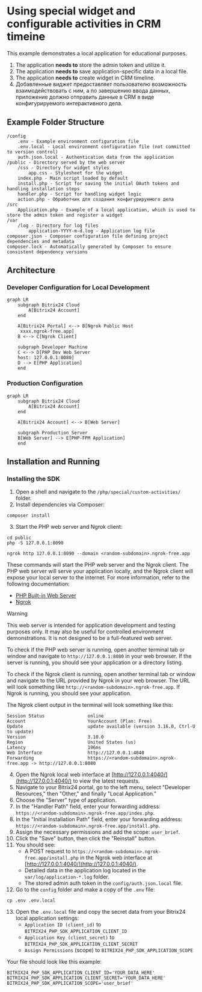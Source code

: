# Using special widget and configurable activities in CRM timeine

This example demonstrates a local application for educational purposes.

1. The application **needs to** store the admin token and utilize it.
2. The application **needs to** save application-specific data in a local file.
3. The application **needs to** create widget in CRM timeline.
4. Добавленные виджет предоставляет пользователю возможность взаимодействовать с ним, а по завершению ввода данных, приложение должно отправить данные в CRM в виде конфигурируемого интерактивного дела.

## Example Folder Structure

```plaintext
/config
    .env - Example environment configuration file
    .env.local - Local environment configuration file (not committed to version control)
    auth.json.local - Authentication data from the application
/public - Directory served by the web server
    /css - Directory for widget styles
        app.css - Stylesheet for the widget
    index.php - Main script loaded by default
    install.php - Script for saving the initial OAuth tokens and handling installation steps
    handler.php - Script for handling widget logic
    action.php - Обработчик для создания конфигурируемого дела
/src
    Application.php - Example of a local application, which is used to store the admin token and register a widget
/var
    /log - Directory for log files
        application-YYYY-m-d.log - Application log file
composer.json - Composer configuration file defining project dependencies and metadata
composer.lock - Automatically generated by Composer to ensure consistent dependency versions
```

## Architecture

### Developer Configuration for Local Development

```mermaid
graph LR
    subgraph Bitrix24 Cloud
        A[Bitrix24 Account] 
    end
    
    A[Bitrix24 Portal] <--> B[Ngrok Public Host
     xxxx.ngrok-free.app]
    B <--> C[Ngrok Client]
    
    subgraph Developer Machine 
    C <--> D[PHP Dev Web Server 
    host: 127.0.0.1:8080]
    D --> E[PHP Application]
    end
```

### Production Configuration

```mermaid
graph LR
    subgraph Bitrix24 Cloud
        A[Bitrix24 Account] 
    end
    
    A[Bitrix24 Account] <--> B[Web Server]
    
    subgraph Production Server 
    B[Web Server] --> E[PHP-FPM Application]
    end
```

## Installation and Running

### Installing the SDK

1. Open a shell and navigate to the `/php/special/custom-activities/` folder.
2. Install dependencies via Composer:

```shell
composer install
```

3. Start the PHP web server and Ngrok client:

```shell
cd public
php -S 127.0.0.1:8090
```

```shell
ngrok http 127.0.0.1:8090 --domain <random-subdomain>.ngrok-free.app
```

These commands will start the PHP web server and the Ngrok client. The PHP web server will serve your application locally, and the Ngrok client will expose your local server to the internet. For more information, refer to the following documentation:

- [PHP Built-in Web Server](https://www.php.net/manual/en/features.commandline.webserver.php)
- [Ngrok](https://ngrok.com/docs)

> [!WARNING]  
> This web server is intended for application development and testing purposes only. It may also be useful for controlled environment demonstrations. It is not designed to be a full-featured web server.

To check if the PHP web server is running, open another terminal tab or window and navigate to `http://127.0.0.1:8080` in your web browser. If the server is running, you should see your application or a directory listing.

To check if the Ngrok client is running, open another terminal tab or window and navigate to the URL provided by Ngrok in your web browser. The URL will look something like `http://<random-subdomain>.ngrok-free.app`. If Ngrok is running, you should see your application.

The Ngrok client output in the terminal will look something like this:

```plaintext
Session Status                online
Account                       YourAccount (Plan: Free)
Update                        update available (version 3.16.0, Ctrl-U to update)
Version                       3.10.0
Region                        United States (us)
Latency                       196ms
Web Interface                 http://127.0.0.1:4040
Forwarding                    https://<random-subdomain>.ngrok-free.app -> http://127.0.0.1:8080
```

4. Open the Ngrok local web interface at [http://127.0.0.1:4040/](http://127.0.0.1:4040/) to view the latest requests.
5. Navigate to your Bitrix24 portal, go to the left menu, select "Developer Resources," then "Other," and finally "Local Application."
6. Choose the "Server" type of application.
7. In the "Handler Path" field, enter your forwarding address: `https://<random-subdomain>.ngrok-free.app/index.php`.
8. In the "Initial Installation Path" field, enter your forwarding address: `https://<random-subdomain>.ngrok-free.app/install.php`.
9. Assign the necessary permissions and add the scope: `user_brief`.
10. Click the "Save" button, then click the "Reinstall" button.
11. You should see:
    - A POST request to `https://<random-subdomain>.ngrok-free.app/install.php` in the Ngrok web interface at [http://127.0.0.1:4040/](http://127.0.0.1:4040/).
    - Detailed data in the application log located in the `var/log/application-*.log` folder.
    - The stored admin auth token in the `config/auth.json.local` file.
12. Go to the `config` folder and make a copy of the `.env` file:

```shell
cp .env .env.local
```

13. Open the `.env.local` file and copy the secret data from your Bitrix24 local application settings:
    - `Application ID (client_id)` to `BITRIX24_PHP_SDK_APPLICATION_CLIENT_ID`
    - `Application Key (client_secret)` to `BITRIX24_PHP_SDK_APPLICATION_CLIENT_SECRET`
    - `Assign Permissions` (scope) to `BITRIX24_PHP_SDK_APPLICATION_SCOPE`

Your file should look like this example:

```plaintext
BITRIX24_PHP_SDK_APPLICATION_CLIENT_ID='YOUR_DATA_HERE'
BITRIX24_PHP_SDK_APPLICATION_CLIENT_SECRET='YOUR_DATA_HERE'
BITRIX24_PHP_SDK_APPLICATION_SCOPE='user_brief'
```
